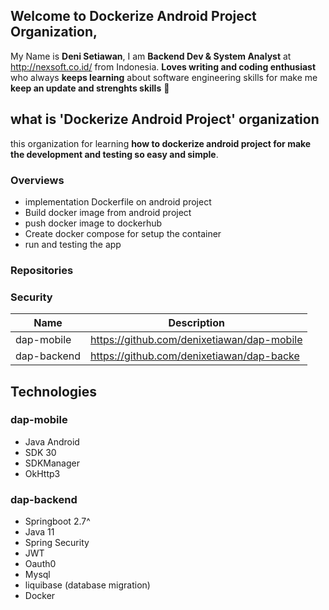 ## Welcome to Dockerize Android Project Organization, 

My Name is **Deni Setiawan**, I am **Backend Dev & System Analyst** at http://nexsoft.co.id/ from Indonesia.
**Loves writing and coding enthusiast** who always **keeps learning** about software engineering skills for make me **keep an update and strenghts skills** 🚀


## what is 'Dockerize Android Project' organization
this organization for learning **how to dockerize android project for make the development and testing so easy and simple**.
 
### Overviews
- implementation Dockerfile on android project
- Build docker image from android project
- push docker image to dockerhub
- Create docker compose for setup the container 
- run and testing the app

### Repositories

### Security
| Name                  | Description                                                             | 
|-----------------------|-------------------------------------------------------------------------|
| dap-mobile | https://github.com/denixetiawan/dap-mobile                                         |
| dap-backend | https://github.com/denixetiawan/dap-backe                                         |


## Technologies
### dap-mobile
- Java Android
- SDK 30
- SDKManager
- OkHttp3

### dap-backend
- Springboot 2.7^
- Java 11
- Spring Security
- JWT 
- Oauth0
- Mysql
- liquibase (database migration)
- Docker


